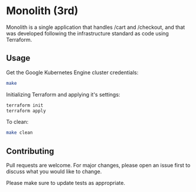 # Monolith (3rd)

Monolith is a single application that handles /cart and /checkout, and that was developed following the infrastructure standard as code using Terraform.

## Usage

Get the Google Kubernetes Engine cluster credentials:

```bash
make
```

Initializing Terraform and applying it's settings:

```bash
terraform init
terraform apply
```

To clean:

```bash
make clean
```

## Contributing
Pull requests are welcome. For major changes, please open an issue first to discuss what you would like to change.

Please make sure to update tests as appropriate.
